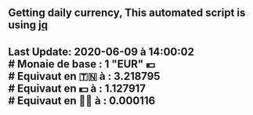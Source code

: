 ## Getting daily currency, This automated script is using [jq](https://stedolan.github.io/jq/)
## Last Update:  2020-06-09 à 14:00:02 </br># Monaie de base : 1 "EUR" 💶 </br> # Equivaut en 🇹🇳 à :  3.218795 </br> # Equivaut en 💵 à : 1.127917</br> # Equivaut en 🐱‍💻 à :  0.000116
